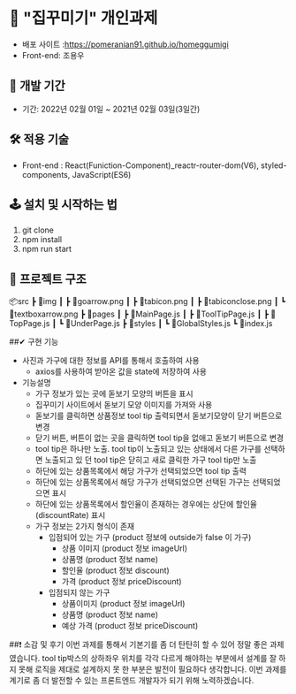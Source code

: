 

# 🚀 "집꾸미기" 개인과제

- 배포 사이트 :https://pomeranian91.github.io/homeggumigi
- Front-end: 조용우

## 📆 개발 기간

- 기간: 2022년 02월 01일 ~ 2021년 02월 03일(3일간)

## 🛠 적용 기술

- Front-end : React(Funiction-Component)_reactr-router-dom(V6), styled-components, JavaScript(ES6)

## 🕹 설치 및 시작하는 법

1. git clone
2. npm install
3. npm run start

## 📃 프로젝트 구조
  📦src
 ┣ 📂img
 ┃ ┣ 📜goarrow.png
 ┃ ┣ 📜tabicon.png
 ┃ ┣ 📜tabiconclose.png
 ┃ ┗ 📜textboxarrow.png
 ┣ 📂pages
 ┃ ┣ 📜MainPage.js
 ┃ ┣ 📜ToolTipPage.js
 ┃ ┣ 📜TopPage.js
 ┃ ┗ 📜UnderPage.js
 ┣ 📂styles
 ┃ ┗ 📜GlobalStyles.js
 ┗ 📜index.js
 
##✔ 구현 기능
- 사진과 가구에 대한 정보를 API를 통해서 호출하여 사용
  - axios를 사용하여 받아온 값을 state에 저장하여 사용
- 기능설명
  - 가구 정보가 있는 곳에 돋보기 모양의 버튼을 표시
  - 집꾸미기 사이트에서 돋보기 모양 이미지를 가져와 사용
  - 돋보기를 클릭하면 상품정보 tool tip 출력되면서 돋보기모양이 닫기 버튼으로 변경
  - 닫기 버튼, 버튼이 없는 곳을 클릭하면 tool tip을 없애고 돋보기 버튼으로 변경
  - tool tip은 하나만 노출. tool tip이 노출되고 있는 상태에서 다른 가구를 선택하면 노출되고 있 던 tool tip은 닫히고 새로 클릭한 가구 tool tip만 노출
  - 하단에 있는 상품목록에서 해당 가구가 선택되었으면 tool tip 출력
  - 하단에 있는 상품목록에서 해당 가구가 선택되었으면 선택된 가구는 선택되었으면 표시
  - 하단에 있는 상품목록에서 할인율이 존재하는 경우에는 상단에 할인율(discountRate) 표시
  - 가구 정보는 2가지 형식이 존재
    - 입점되어 있는 가구 (product 정보에 outside가 false 이 가구)
      - 상품 이미지 (product 정보 imageUrl)
      - 상품명 (product 정보 name)
      - 할인율 (product 정보 discount)
      - 가격 (product 정보 priceDiscount)
    - 입점되지 않는 가구
      - 상품이미지 (product 정보 imageUrl)
      - 상품명 (product 정보 name)
      - 예상 가격 (product 정보 priceDiscount)
 
##❗ 소감 및 후기
  이번 과제를 통해서 기본기를 좀 더 탄탄히 할 수 있어 정말 좋은 과제였습니다. tool tip박스의 상하좌우 위치를 각각 다르게 해야하는 부분에서 설계를 잘 하지 못해 로직을 제대로 설계하지 못 한 부분은 발전이 필요하다 생각합니다. 이번 과제를 계기로 좀 더 발전할 수 있는 프론트엔드 개발자가 되기 위해 노력하겠습니다.






